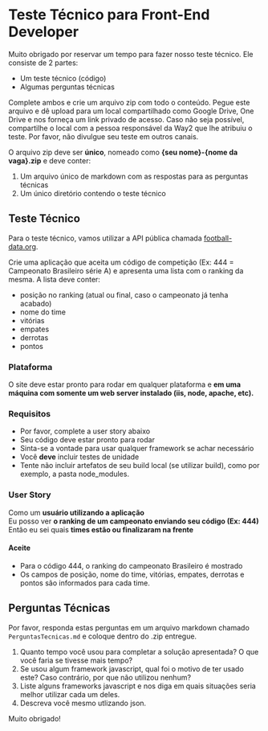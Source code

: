 # Teste Técnico para Front-End Developer

Muito obrigado por reservar um tempo para fazer nosso teste técnico. Ele consiste de 2 partes:

 - Um teste técnico (código)
 - Algumas perguntas técnicas
 
Complete ambos e crie um arquivo zip com todo o conteúdo. Pegue este arquivo e dê upload para um local compartilhado como Google Drive, One Drive e nos forneça um link privado de acesso. Caso não seja possível, compartilhe o local com a pessoa responsável da Way2 que lhe atribuiu o teste. Por favor, não divulgue seu teste em outros canais.

O arquivo zip deve ser **único**, nomeado como **{seu nome}-{nome da vaga}.zip** e deve conter:

1. Um arquivo único de markdown com as respostas para as perguntas técnicas
2. Um único diretório contendo o teste técnico

## Teste Técnico

Para o teste técnico, vamos utilizar a API pública chamada <a href="https://www.football-data.org" target="_blank">football-data.org</a>.

Crie uma aplicação que aceita um código de competição (Ex: 444 = Campeonato Brasileiro série A) e apresenta uma lista com o ranking da mesma. A lista deve conter:

- posição no ranking (atual ou final, caso o campeonato já tenha acabado)
- nome do time
- vitórias
- empates
- derrotas
- pontos

### Plataforma

O site deve estar pronto para rodar em qualquer plataforma e **em uma máquina com somente um web server instalado (iis, node, apache, etc).**

### Requisitos

- Por favor, complete a user story abaixo
- Seu código deve estar pronto para rodar
- Sinta-se a vontade para usar qualquer framework se achar necessário
- Você **deve** incluir testes de unidade
- Tente não incluir artefatos de seu build local (se utilizar build), como por exemplo, a pasta node_modules.

### User Story

 Como um **usuário utilizando a aplicação** <br />
 Eu posso ver **o ranking de um campeonato enviando seu código (Ex: 444)**<br />
 Então eu sei quais **times estão ou finalizaram na frente**<br />

#### Aceite
- Para o código 444, o ranking do campeonato Brasileiro é mostrado
- Os campos de posição, nome do time, vitórias, empates, derrotas e pontos são informados para cada time.

## Perguntas Técnicas

Por favor, responda estas perguntas em um arquivo markdown chamado `PerguntasTecnicas.md` e coloque dentro do .zip entregue.

1. Quanto tempo você usou para completar a solução apresentada? O que você faria se tivesse mais tempo?
2. Se usou algum framework javascript, qual foi o motivo de ter usado este? Caso contrário, por que não utilizou nenhum?
3. Liste alguns frameworks javascript e nos diga em quais situações seria melhor utilizar cada um deles.
4. Descreva você mesmo utlizando json.

Muito obrigado!
